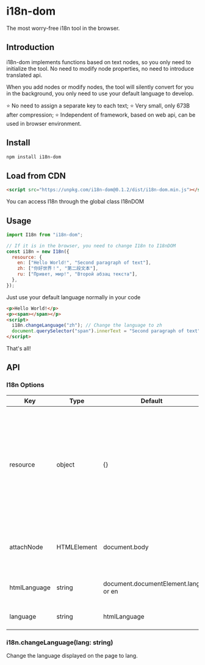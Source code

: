 # i18n-dom

The most worry-free i18n tool in the browser.

## Introduction

i18n-dom implements functions based on text nodes, so you only need to initialize the tool. No need to modify node properties, no need to introduce translated api.

When you add nodes or modify nodes, the tool will silently convert for you in the background, you only need to use your default language to develop.

⭐️ No need to assign a separate key to each text;
⭐️ Very small, only 673B after compression;
⭐️ Independent of framework, based on web api, can be used in browser environment.

## Install

```sh
npm install i18n-dom
```

## Load from CDN

```html
<script src="https://unpkg.com/i18n-dom@0.1.2/dist/i18n-dom.min.js"></script>
```

You can access I18n through the global class I18nDOM

## Usage

```js
import I18n from "i18n-dom";

// If it is in the browser, you need to change I18n to I18nDOM
const i18n = new I18n({
  resource: {
    en: ["Hello World!", "Second paragraph of text"],
    zh: ["你好世界！", "第二段文本"],
    ru: ["Привет, мир!", "Второй абзац текста"],
  },
});
```

Just use your default language normally in your code

```html
<p>Hello World!</p>
<p><span></span></p>
<script>
  i18n.changeLanguage("zh"); // Change the language to zh
  document.querySelector("span").innerText = "Second paragraph of text"; // "第二段文本" will automatically appear on the page!
</script>
```

That's all!

## API

### I18n Options

| Key          | Type        | Default                             | Description                                                                                                                                           |
| ------------ | ----------- | ----------------------------------- | ----------------------------------------------------------------------------------------------------------------------------------------------------- |
| resource     | object      | {}                                  | The key is the language shorthand, and the value is an array containing all the text. The order of text needs to be consistent in different languages |
| attachNode   | HTMLElement | document.body                       | The root node of the text node that needs to be translated                                                                                            |
| htmlLanguage | string      | document.documentElement.lang or en | Default language for web pages                                                                                                                        |
| language     | string      | htmlLanguage                        | The current language of the page                                                                                                                      |

### i18n.changeLanguage(lang: string)

Change the language displayed on the page to lang.
